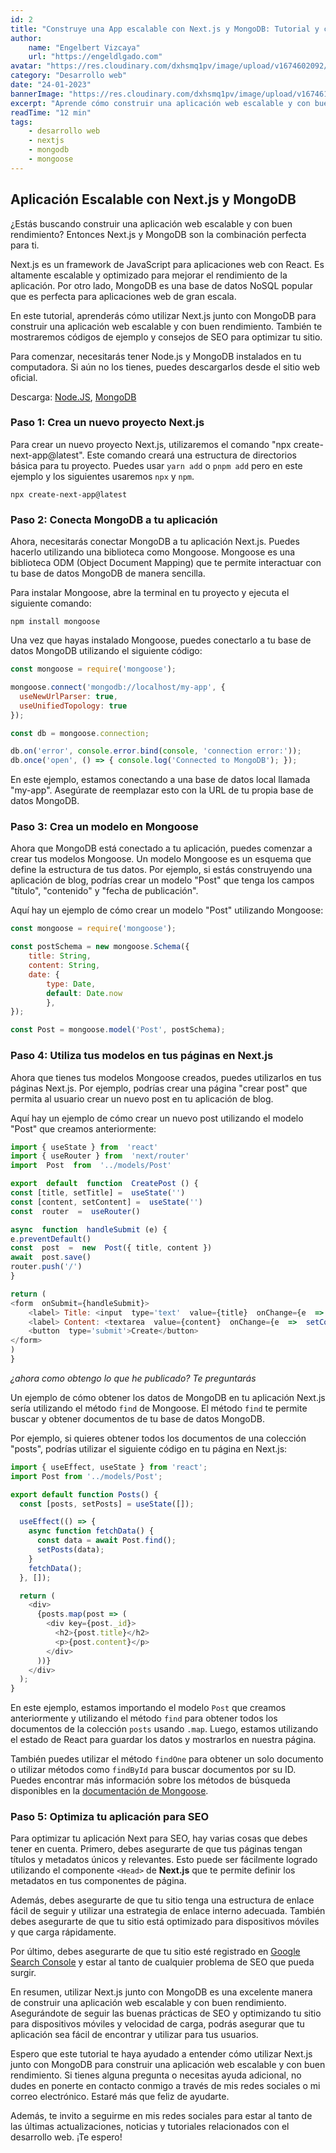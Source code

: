 ```yaml
---
id: 2
title: "Construye una App escalable con Next.js y MongoDB: Tutorial y consejos"
author:
    name: "Engelbert Vizcaya"
    url: "https://engeldlgado.com"
avatar: "https://res.cloudinary.com/dxhsmq1pv/image/upload/v1674602092/engeldlgado/avatar_zxqozh.jpg"
category: "Desarrollo web"
date: "24-01-2023"
bannerImage: "https://res.cloudinary.com/dxhsmq1pv/image/upload/v1674619393/engeldlgado/post/writing-code-next-js_fbjxny.jpg"
excerpt: "Aprende cómo construir una aplicación web escalable y con buen rendimiento utilizando Next.js y MongoDB. Incluye códigos de ejemplo y consejos de SEO para optimizar tu sitio."
readTime: "12 min"
tags:
    - desarrollo web
    - nextjs
    - mongodb
    - mongoose
---
```


## Aplicación Escalable con Next.js y MongoDB
¿Estás buscando construir una aplicación web escalable y con buen rendimiento? Entonces Next.js y MongoDB son la combinación perfecta para ti.

Next.js es un framework de JavaScript para aplicaciones web con React. Es altamente escalable y optimizado para mejorar el rendimiento de la aplicación. Por otro lado, MongoDB es una base de datos NoSQL popular que es perfecta para aplicaciones web de gran escala.

En este tutorial, aprenderás cómo utilizar Next.js junto con MongoDB para construir una aplicación web escalable y con buen rendimiento. También te mostraremos códigos de ejemplo y consejos de SEO para optimizar tu sitio.

Para comenzar, necesitarás tener Node.js y MongoDB instalados en tu computadora. Si aún no los tienes, puedes descargarlos desde el sitio web oficial.

Descarga: <a href='https://nodejs.org/' target='_blank' rel='nofollow'>Node.JS</a>, <a href='https://www.mongodb.com/' target='_blank' rel='nofollow'>MongoDB</a>

### Paso 1: Crea un nuevo proyecto Next.js

Para crear un nuevo proyecto Next.js, utilizaremos el comando "npx create-next-app@latest". Este comando creará una estructura de directorios básica para tu proyecto. Puedes usar `yarn add` o `pnpm add` pero en este ejemplo y los siguientes usaremos `npx` y `npm`.

    npx create-next-app@latest

### Paso 2: Conecta MongoDB a tu aplicación

Ahora, necesitarás conectar MongoDB a tu aplicación Next.js. Puedes hacerlo utilizando una biblioteca como Mongoose. Mongoose es una biblioteca ODM (Object Document Mapping) que te permite interactuar con tu base de datos MongoDB de manera sencilla.

Para instalar Mongoose, abre la terminal en tu proyecto y ejecuta el siguiente comando:

    npm install mongoose

Una vez que hayas instalado Mongoose, puedes conectarlo a tu base de datos MongoDB utilizando el siguiente código:


``` javascript
const mongoose = require('mongoose');

mongoose.connect('mongodb://localhost/my-app', {
  useNewUrlParser: true,
  useUnifiedTopology: true
});

const db = mongoose.connection;

db.on('error', console.error.bind(console, 'connection error:'));
db.once('open', () => { console.log('Connected to MongoDB'); });
```
En este ejemplo, estamos conectando a una base de datos local llamada "my-app". Asegúrate de reemplazar esto con la URL de tu propia base de datos MongoDB.

### Paso 3: Crea un modelo en Mongoose

Ahora que MongoDB está conectado a tu aplicación, puedes comenzar a crear tus modelos Mongoose. Un modelo Mongoose es un esquema que define la estructura de tus datos. Por ejemplo, si estás construyendo una aplicación de blog, podrías crear un modelo "Post" que tenga los campos "título", "contenido" y "fecha de publicación".

Aquí hay un ejemplo de cómo crear un modelo "Post" utilizando Mongoose:

``` javascript
const mongoose = require('mongoose');

const postSchema = new mongoose.Schema({
	title: String,
	content: String,
	date: {
		type: Date,
		default: Date.now
		},
});

const Post = mongoose.model('Post', postSchema);
```

### Paso 4: Utiliza tus modelos en tus páginas en Next.js

Ahora que tienes tus modelos Mongoose creados, puedes utilizarlos en tus páginas Next.js. Por ejemplo, podrías crear una página "crear post" que permita al usuario crear un nuevo post en tu aplicación de blog.

Aquí hay un ejemplo de cómo crear un nuevo post utilizando el modelo "Post" que creamos anteriormente:

```javascript
import { useState } from  'react'
import { useRouter } from  'next/router'
import  Post  from  '../models/Post'

export  default  function  CreatePost () {
const [title, setTitle] =  useState('')
const [content, setContent] =  useState('')
const  router  =  useRouter()

async  function  handleSubmit (e) {
e.preventDefault()
const  post  =  new  Post({ title, content })
await  post.save()
router.push('/')
}

return (
<form  onSubmit={handleSubmit}>
	<label> Title: <input  type='text'  value={title}  onChange={e  =>  setTitle(e.target.value)}  /> </label>
	<label> Content: <textarea  value={content}  onChange={e  =>  setContent(e.target.value)}  /> </label>
	<button  type='submit'>Create</button>
</form>
)
}
```
*¿ahora como obtengo lo que he publicado? Te preguntarás*

Un ejemplo de cómo obtener los datos de MongoDB en tu aplicación Next.js sería utilizando el método `find` de Mongoose. El método `find` te permite buscar y obtener documentos de tu base de datos MongoDB.

Por ejemplo, si quieres obtener todos los documentos de una colección "posts", podrías utilizar el siguiente código en tu página en Next.js:
``` javascript
import { useEffect, useState } from 'react';
import Post from '../models/Post';

export default function Posts() {
  const [posts, setPosts] = useState([]);

  useEffect(() => {
    async function fetchData() {
      const data = await Post.find();
      setPosts(data);
    }
    fetchData();
  }, []);

  return (
    <div>
      {posts.map(post => (
        <div key={post._id}>
          <h2>{post.title}</h2>
          <p>{post.content}</p>
        </div>
      ))}
    </div>
  );
}
```
En este ejemplo, estamos importando el modelo `Post` que creamos anteriormente y utilizando el método `find` para obtener todos los documentos de la colección `posts` usando `.map`. Luego, estamos utilizando el estado de React para guardar los datos y mostrarlos en nuestra página.

También puedes utilizar el método `findOne` para obtener un solo documento o utilizar métodos como `findById` para buscar documentos por su ID. Puedes encontrar más información sobre los métodos de búsqueda disponibles en la <a href='https://mongoosejs.com/docs/' target='_blank' rel='nofollow'>documentación de Mongoose</a>.

### Paso 5: Optimiza tu aplicación para SEO

Para optimizar tu aplicación Next para SEO, hay varias cosas que debes tener en cuenta. Primero, debes asegurarte de que tus páginas tengan títulos y metadatos únicos y relevantes. Esto puede ser fácilmente logrado utilizando el componente `<Head>` de **Next.js** que te permite definir los metadatos en tus componentes de página.

Además, debes asegurarte de que tu sitio tenga una estructura de enlace fácil de seguir y utilizar una estrategia de enlace interno adecuada. También debes asegurarte de que tu sitio está optimizado para dispositivos móviles y que carga rápidamente.

Por último, debes asegurarte de que tu sitio esté registrado en <a href='https://search.google.com/search-console?hl=es' target='_blank' rel='nofollow'>Google Search Console</a> y estar al tanto de cualquier problema de SEO que pueda surgir.

En resumen, utilizar Next.js junto con MongoDB es una excelente manera de construir una aplicación web escalable y con buen rendimiento. Asegurándote de seguir las buenas prácticas de SEO y optimizando tu sitio para dispositivos móviles y velocidad de carga, podrás asegurar que tu aplicación sea fácil de encontrar y utilizar para tus usuarios.

Espero que este tutorial te haya ayudado a entender cómo utilizar Next.js junto con MongoDB para construir una aplicación web escalable y con buen rendimiento. Si tienes alguna pregunta o necesitas ayuda adicional, no dudes en ponerte en contacto conmigo a través de mis redes sociales o mi correo electrónico. Estaré más que feliz de ayudarte.

Además, te invito a seguirme en mis redes sociales para estar al tanto de las últimas actualizaciones, noticias y tutoriales relacionados con el desarrollo web. ¡Te espero!